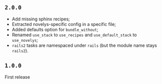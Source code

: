 ## `2.0.0`

* Add missing sphinx recipes;
* Extracted novelys-specific config in a specific file;
* Added defaults option for `bundle_without`;
* Renamed `use_stack` to `use_recipes` and `use_default_stack` to `use_novelys`;
* `rails2` tasks are namespaced under `rails` (but the module name stays `rails2`).

## `1.0.0`

First release
